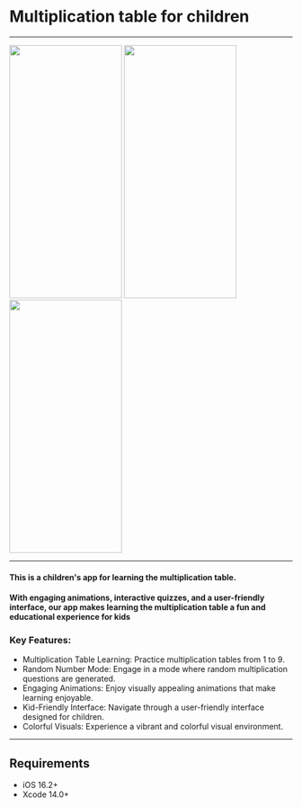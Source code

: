 # Multiplication table for children
---
<img src="https://github.com/VahDar/MultiplicationTable-SwiftUI-/assets/118889967/0da77700-38cb-44a5-8c25-d1aacecf1996" width="200" height="450"> 
<img src="https://github.com/VahDar/MultiplicationTable-SwiftUI-/assets/118889967/2b9c5403-1530-4bea-98f2-983e0d2c975f" width="200" height="450">
<img src="https://github.com/VahDar/MultiplicationTable-SwiftUI-/assets/118889967/9960ff1c-6e9d-4b2b-9404-810a03be2bd8" width="200" height="450"> 

---

#### This is a children's app for learning the multiplication table.
#### With engaging animations, interactive quizzes, and a user-friendly interface, our app makes learning the multiplication table a fun and educational experience for kids

### Key Features:

   + Multiplication Table Learning: Practice multiplication tables from 1 to 9.
   + Random Number Mode: Engage in a mode where random multiplication questions are generated.
   + Engaging Animations: Enjoy visually appealing animations that make learning enjoyable.
   + Kid-Friendly Interface: Navigate through a user-friendly interface designed for children.
   + Colorful Visuals: Experience a vibrant and colorful visual environment.
---
## Requirements
+ iOS 16.2+
+ Xcode 14.0+
